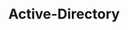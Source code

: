 ---
layout: tag-list
type: tag
title:  Active-Directory
slug: Active-Directory
category:  [HTB, THM]
sidebar: false
description: >
    Son los términos que utiliza Microsoft para referirse a su implementación de servicio de directorio en una red distribuida de computadoras. Utiliza distintos protocolos, principalmente LDAP, DNS, DHCP y Kerberos.
---